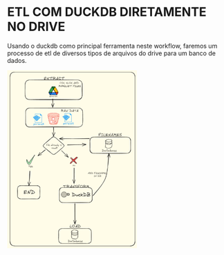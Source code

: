 # ETL COM DUCKDB DIRETAMENTE NO DRIVE

Usando o duckdb como principal ferramenta neste workflow, faremos um processo de etl de diversos tipos de arquivos do drive para um banco de dados.

<div style='text-alig: center;'>
    <img src="pictures/flowchart.png" alt="Texto Alternativo" width="300">
</div>
